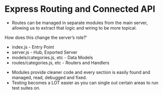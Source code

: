 # Express Routing and Connected API

* Routes can be managed in separate modules from the main server, allowing us to extract that logic and wiring to be more topical.

How does this change the server’s role?'


* index.js - Entry Point
* server.js - Hub, Exported Server
* models/categories.js, etc - Data Models
* routes/categories.js, etc - Routers and Handlers 

- Modules provide cleaner code and every section is easily found and managed, read, debugged and fixed.
- Testing becomes a LOT easier as you can single out certain areas to run test suites on.
